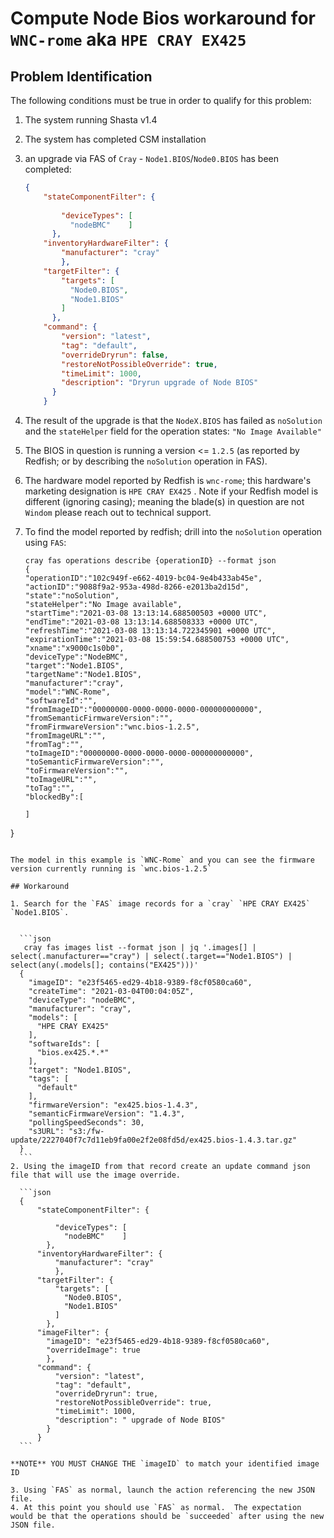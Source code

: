 # Compute Node Bios workaround for `WNC-rome` aka `HPE CRAY EX425`

## Problem Identification
The following conditions must be true in order to qualify for this problem:

1. The system running Shasta v1.4
2. The system has completed CSM installation
3. an upgrade via FAS of `Cray` - `Node1.BIOS`/`Node0.BIOS` has been completed:

	```json
	{
	    "stateComponentFilter": {
	    
	        "deviceTypes": [
	          "nodeBMC"    ]
	      },
	    "inventoryHardwareFilter": {
	        "manufacturer": "cray"
	        },
	    "targetFilter": {
	        "targets": [
	          "Node0.BIOS",
	          "Node1.BIOS"
	        ]
	      },
	    "command": {
	        "version": "latest",
	        "tag": "default",
	        "overrideDryrun": false,
	        "restoreNotPossibleOverride": true,
	        "timeLimit": 1000,
	        "description": "Dryrun upgrade of Node BIOS"
	      }
	    }
	```
4. The result of the upgrade is that the `NodeX.BIOS` has failed as `noSolution` and the `stateHelper` field for the operation states: `"No Image Available"`
5. The BIOS in question is running a version <= `1.2.5` (as reported by Redfish; or by describing the `noSolution` operation in FAS).
6. The hardware model reported by Redfish is `wnc-rome`; this hardware's marketing designation is  `HPE CRAY EX425` .  Note if your Redfish model is different (ignoring casing); meaning the blade(s) in question are not `Windom` please reach out to technical support.
7. To find the model reported by redfish; drill into the `noSolution` operation using `FAS`: 

   ```
   cray fas operations describe {operationID} --format json
   {
   "operationID":"102c949f-e662-4019-bc04-9e4b433ab45e",
   "actionID":"9088f9a2-953a-498d-8266-e2013ba2d15d",
   "state":"noSolution",
   "stateHelper":"No Image available",
   "startTime":"2021-03-08 13:13:14.688500503 +0000 UTC",
   "endTime":"2021-03-08 13:13:14.688508333 +0000 UTC",
   "refreshTime":"2021-03-08 13:13:14.722345901 +0000 UTC",
   "expirationTime":"2021-03-08 15:59:54.688500753 +0000 UTC",
   "xname":"x9000c1s0b0",
   "deviceType":"NodeBMC",
   "target":"Node1.BIOS",
   "targetName":"Node1.BIOS",
   "manufacturer":"cray",
   "model":"WNC-Rome",
   "softwareId":"",
   "fromImageID":"00000000-0000-0000-0000-000000000000",
   "fromSemanticFirmwareVersion":"",
   "fromFirmwareVersion":"wnc.bios-1.2.5",
   "fromImageURL":"",
   "fromTag":"",
   "toImageID":"00000000-0000-0000-0000-000000000000",
   "toSemanticFirmwareVersion":"",
   "toFirmwareVersion":"",
   "toImageURL":"",
   "toTag":"",
   "blockedBy":[

   ]
  }
  ```

  The model in this example is `WNC-Rome` and you can see the firmware version currently running is `wnc.bios-1.2.5`

## Workaround

1. Search for the `FAS` image records for a `cray` `HPE CRAY EX425` `Node1.BIOS`.  


	```json
	 cray fas images list --format json | jq '.images[] | select(.manufacturer=="cray") | select(.target=="Node1.BIOS") | select(any(.models[]; contains("EX425")))'
	{
	  "imageID": "e23f5465-ed29-4b18-9389-f8cf0580ca60",
	  "createTime": "2021-03-04T00:04:05Z",
	  "deviceType": "nodeBMC",
	  "manufacturer": "cray",
	  "models": [
	    "HPE CRAY EX425"
	  ],
	  "softwareIds": [
	    "bios.ex425.*.*"
	  ],
	  "target": "Node1.BIOS",
	  "tags": [
	    "default"
	  ],
	  "firmwareVersion": "ex425.bios-1.4.3",
	  "semanticFirmwareVersion": "1.4.3",
	  "pollingSpeedSeconds": 30,
	  "s3URL": "s3:/fw-update/2227040f7c7d11eb9fa00e2f2e08fd5d/ex425.bios-1.4.3.tar.gz"
	}
	``` 
2. Using the imageID from that record create an update command json file that will use the image override.

	```json
	{
	    "stateComponentFilter": {
	    
	        "deviceTypes": [
	          "nodeBMC"    ]
	      },
	    "inventoryHardwareFilter": {
	        "manufacturer": "cray"
	        },
	    "targetFilter": {
	        "targets": [
	          "Node0.BIOS",
	          "Node1.BIOS"
	        ]
	      },
        "imageFilter": {
          "imageID": "e23f5465-ed29-4b18-9389-f8cf0580ca60",
          "overrideImage": true
          },
	    "command": {
	        "version": "latest",
	        "tag": "default",
	        "overrideDryrun": true,
	        "restoreNotPossibleOverride": true,
	        "timeLimit": 1000,
	        "description": " upgrade of Node BIOS"
	      }
	    }
	```

  **NOTE** YOU MUST CHANGE THE `imageID` to match your identified image ID

3. Using `FAS` as normal, launch the action referencing the new JSON file.
4. At this point you should use `FAS` as normal.  The expectation would be that the operations should be `succeeded` after using the new JSON file.
